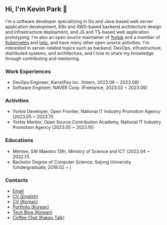 ## Hi, I'm Kevin Park 👋
 
I'm a software developer specializing in Go and Java-based web server application development, K8s and AWS-based backend architecture design and infrastructure deployment, and JS and TS-based web application prototyping.
I'm also an open source maintainer of [Yorkie](https://github.com/yorkie-team) and a member of [Kubernetes](https://github.com/kubernetes) and [Istio](https://github.com/istio), and have many other open source activities.
I'm interested in server-related topics such as backend, DevOps, infrastructure, distributed systems, and architecture, and I love to share my knowledge through contributing and mentoring.

### Work Experiences

- DevOps Engineer, KarrotPay Inc. (Intern, 2023.06 ~ 2023.08) 
- Software Engineer, NAVER Corp. (Freelance, 2023.02 ~ 2023.06)

### Activities
- Yorkie Developer, Open Frontier, National IT Industry Promotion Agency (2023.05 ~ 2023.11)
- Yorkie Mentor, Open Source Contribution Academy, National IT Industry Promotion Agency (2023.05 ~ 2023.10)

### Educations
- Mentee, SW Maestro 13th, Ministry of Science and ICT (2022.04 ~ 2022.11)
- Bachelor Degree of Computer Science, Sejong University (Undergraduate, 2018.02 ~ )

### Contacts

- [Email](mailto:krapi0314@gmail.com)
- [CV (English)](https://github.com/krapie/resume/blob/master/examples/resume.pdf)
- [CV (Korean)](https://github.com/krapie/resume/blob/korean/examples/resume.pdf)
- [Portfolio (Korean)](https://bit.ly/3E2Bzei)
- [Tech Blog (Korean)](https://krapi0314.tistory.com/)
- [Coffee Chat (Kakao Talk)](https://open.kakao.com/o/sdhFPW0e)
